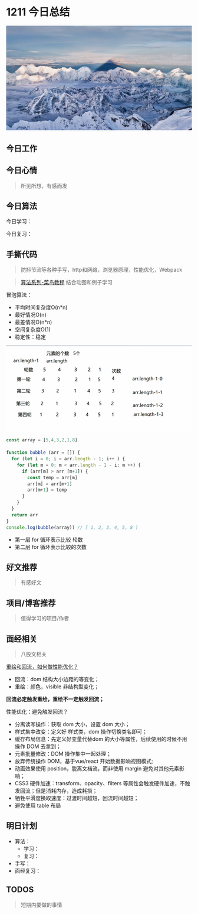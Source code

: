 
# 1211 今日总结

![](./bg-imgs/1211.jpg)


## 今日工作

## 今日心情
> 所见所想，有感而发


## 今日算法

今日学习：


今日复习：


## 手撕代码
> 防抖节流等各种手写，http和网络，浏览器原理，性能优化，Webpack

> [算法系列-菜鸟教程](https://www.runoob.com/w3cnote/selection-sort.html) 结合动图和例子学习

冒泡算法：

- 平均时间复杂度O(n*n)
- 最好情况O(n)
- 最差情况O(n*n)
- 空间复杂度O(1)
- 稳定性：稳定

![](./imgs/bubble.png)

```js
const array = [5,4,3,2,1,8]

function bubble (arr = []) {
  for (let i = 0; i < arr.length - 1; i++ ) {
    for (let m = 0; m < arr.length - 1 - i; m ++) {
      if (arr[m] > arr [m+1]) {
        const temp = arr[m]
        arr[m] = arr[m+1]
        arr[m+1] = temp
      }
    }
  }
  return arr
}
console.log(bubble(array)) // [ 1, 2, 3, 4, 5, 8 ]

```

- 第一层 for 循环表示比较 轮数
- 第二层 for 循环表示比较的次数



## 好文推荐
> 有感好文


## 项目/博客推荐
> 值得学习的项目/作者


## 面经相关
> 八股文相关

[重绘和回流，如何做性能优化？](https://www.cnblogs.com/AhuntSun-blog/p/11997031.html)


- 回流：dom 结构大小边距的等变化；
- 重绘：颜色，visible 非结构型变化；

**回流必定触发重绘，重绘不一定触发回流；**

性能优化：避免触发回流？

- 分离读写操作：获取 dom 大小，设置 dom 大小；
- 样式集中改变：定义好 样式类，dom 操作切换类名即可；
- 缓存布局信息：先定义好变量代替dom 的大小等属性，后续使用的时候不用操作 DOM 去拿到；
- 元素批量修改：DOM 操作集中一起处理；
- 放弃传统操作 DOM，基于vue/react 开始数据影响视图模式;
- 动画效果使用 position，脱离文档流，而非使用 margin 避免对其他元素影响；
- CSS3 硬件加速：transform、opacity、filters 等属性会触发硬件加速，不触发回流；但是消耗内存，造成耗损；
-  牺牲平滑度换取速度：过渡时间越短，回流时间越短；
- 避免使用 table 布局

## 明日计划

- 算法：
  - 学习：
  - 复习：
- 手写：
- 面经复习：

## TODOS
> 短期内要做的事情